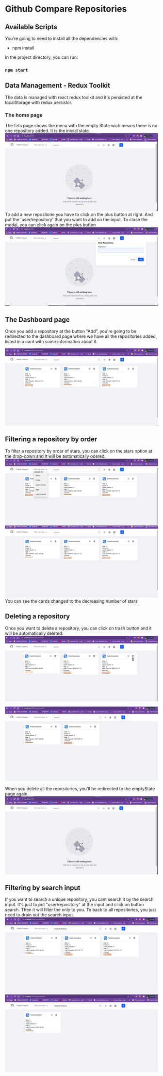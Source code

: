 # Github Compare Repositories


## Available Scripts

You're going to need to install all the dependencies with:
- npm install

In the project directory, you can run:

### `npm start`


## Data Management - Redux Toolkit
The data is managed with react redux toolkit and it's persisted at the localStorage with redux persistor. 

### The home page

The firts page shows the menu with the empty State wich means there is no one repository added. It is the inicial state.
![emptyState](./src/assets/images/emptyState.PNG)
To add a new repositorie you have to click on the plus button at right. And put the 'user/repository' that you want to add on the input. To close the modal, you can click again on the plus button
![newRepository](./src/assets/images/newRepository.png)


## The Dashboard page
Once you add a repository at the button "Add", you're going to be redirected to the dashboard page where we have all the repositories added, listed in a card with some information about it.

![repositories](./src/assets/images/dashboard.png)

## Filtering a repository by order
To filter a repository by order of stars, you can click on the stars option at the drop-down and it will be automatically odered.
![filterByOrder](./src/assets/images/filterByOrder.png)
![filtedByStarsAmount](./src/assets/images/filtedByStarsAmount.png)
You can see the cards changed to the decreasing number of stars


## Deleting a repository
Once you want to delete a repository, you can click on trash button and it will be automatically deleted:
![deleteRepo](./src/assets/images/deleteRepo.png)

![repoDeleted](./src/assets/images/repoDeleted.png)

When you delete all the repositories, you'll be redirected to the emptyState page again.
![emptyState](./src/assets/images/emptyState.png)


## Filtering by search input

If you want to search a unique repository, you cant search it by the search input. It's just to put "user/repository" at the input and click on button search. Then it will filter the only to you. To back to all repositories, you just need to drain out the search input.
![searchState](./src/assets/images/searchState.png)
![searchStateOk](./src/assets/images/searchStateOk.png)
